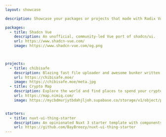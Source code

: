 ```yaml
---
layout: showcase

description: Showcase your packages or projects that made with Radix Vue

packages:
  - title: Shadcn Vue
    description: An unofficial, community-led Vue port of shadcn/ui.
    url: https://www.shadcn-vue.com/
    image: https://www.shadcn-vue.com/og.png
 


projects:
  - title: chibisafe
    description: Blazing fast file uploader and awesome bunker written in node! 🚀
    url: https://chibisafe.moe/
    image: https://chibisafe.moe/meta.jpg
  - title: Crypto Map
    description: Explore the world and find places to spend your crypto.
    url: https://map.nimiq.com/
    image: https://mycbdmurjytbdahjljoh.supabase.co/storage/v1/object/public/og-image/og-image.jpg


starters:
  - title: nuxt-ui-thing-starter
    description: An opinionated Nuxt 3 starter template with components built with Radix-Vue.
    url: https://github.com/BayBreezy/nuxt-ui-thing-starter 
---
```

